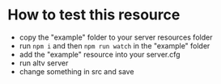 # How to test this resource

* copy the "example" folder to your server resources folder
* run `npm i` and then `npm run watch` in the "example" folder
* add the "example" resource into your server.cfg
* run altv server
* change something in src and save
